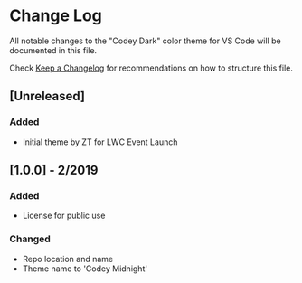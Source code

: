 # Change Log
All notable changes to the "Codey Dark" color theme for VS Code will be documented in this file.

Check [Keep a Changelog](http://keepachangelog.com/) for recommendations on how to structure this file.

## [Unreleased]
### Added
- Initial theme by ZT for LWC Event Launch

## [1.0.0] - 2/2019
### Added
- License for public use

### Changed
- Repo location and name
- Theme name to 'Codey Midnight'